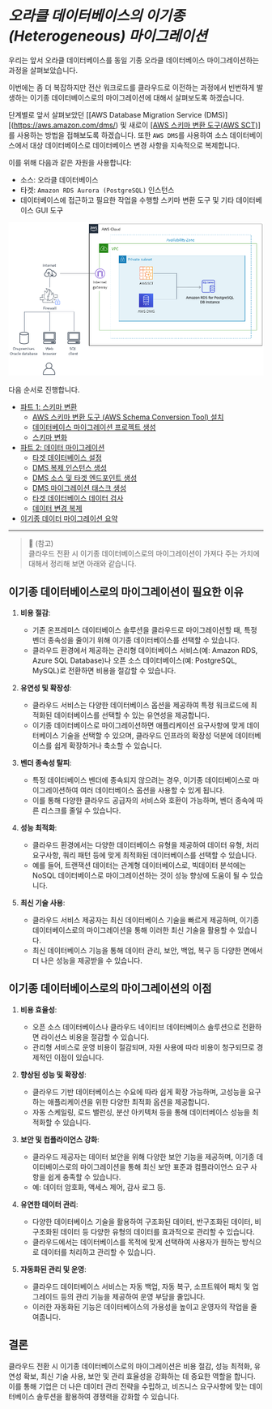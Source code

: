 # ***오라클 데이터베이스의 이기종 (Heterogeneous) 마이그레이션***

우리는 앞서 오라클 데이터베이스를 동일 기종 오라클 데이터베이스 마이그레이션하는 과정을 살펴보았습니다.

이번에는 좀 더 복잡하지만 전산 워크로드를 클라우드로 이전하는 과정에서 빈번하게 발생하는 이기종 데이터베이스로의 마이그레이션에 대해서 살펴보도록 하겠습니다.

단계별로 앞서 살펴보았던 [[AWS Database Migration Service (DMS)][(https://aws.amazon.com/dms/) 및 새로이 [[AWS 스키마 변환 도구(AWS SCT)]](https://aws.amazon.com/dms/schema-conversion-tool/?nc=sn&loc=2)를 사용하는 방법을 접해보도록 하겠습니다. 또한 ```AWS DMS```를 사용하여 소스 데이터베이스에서 대상 데이터베이스로 데이터베이스 변경 사항을 지속적으로 복제합니다.

이를 위해 다음과 같은 자원을 사용합니다:
- 소스: 오라클 데이터베이스
- 타겟: ```Amazon RDS Aurora (PostgreSQL)``` 인스턴스
- 데이터베이스에 접근하고 필요한 작업을 수행할 스키마 변환 도구 및 기타 데이터베이스 GUI 도구


![온프레미스 오라클 데이터베이스 -> 클라우드 PostgreSQL 마이그레이션](../../images/migrate-onprem-database-to-aws-aurora-postgresql.png)

다음 순서로 진행합니다.

- [파트 1: 스키마 변환](./Convert-Oracle-Schema-To-PostgreSQL.md)
  - [AWS 스키마 변환 도구 (AWS Schema Conversion Tool) 설치](./Install-AWS-Schema-Conversion-Tool.md)
  - [데이터베이스 마이그레이션 프로젝트 생성](./Create-Database-Migration-Project.md)
  - [스키마 변화](./Convert-Schema.md)
- [파트 2: 데이터 마이그레이션](./Data-Migration.md)
  - [타겟 데이터베이스 설정](./Configure-Target-Database.md)
  - [DMS 복제 인스턴스 생성](./Create-DMS-Replication-Instance.md)
  - [DMS 소스 및 타겟 엔드포인트 생성](./Create-DMS-Source-and-Target-Endpoints.md)
  - [DMS 마이그레이션 태스크 생성](./Create-DMS-Migration-Tasks.md)
  - [타겟 데이터베이스 데이터 검사](./Inspect-Target-Database-Content.md)
  - [데이터 변경 복제](./Replicate-Data-Changes.md)
- [이기종 데이터 마이그레이션 요약](./Summary-Heterogeneous-Data-Migration.md)

---

> 📕 (참고)<br>
> 클라우드 전환 시 이기종 데이터베이스로의 마이그레이션이 가져다 주는 가치에 대해서 정리해 보면 아래와 같습니다.

## 이기종 데이터베이스로의 마이그레이션이 필요한 이유

1. **비용 절감**:
    - 기존 온프레미스 데이터베이스 솔루션을 클라우드로 마이그레이션할 때, 특정 벤더 종속성을 줄이기 위해 이기종 데이터베이스를 선택할 수 있습니다.
    - 클라우드 환경에서 제공하는 관리형 데이터베이스 서비스(예: Amazon RDS, Azure SQL Database)나 오픈 소스 데이터베이스(예: PostgreSQL, MySQL)로 전환하면 비용을 절감할 수 있습니다.

2. **유연성 및 확장성**:
    - 클라우드 서비스는 다양한 데이터베이스 옵션을 제공하여 특정 워크로드에 최적화된 데이터베이스를 선택할 수 있는 유연성을 제공합니다.
    - 이기종 데이터베이스로 마이그레이션하면 애플리케이션 요구사항에 맞게 데이터베이스 기술을 선택할 수 있으며, 클라우드 인프라의 확장성 덕분에 데이터베이스를 쉽게 확장하거나 축소할 수 있습니다.

3. **벤더 종속성 탈피**:
    - 특정 데이터베이스 벤더에 종속되지 않으려는 경우, 이기종 데이터베이스로 마이그레이션하여 여러 데이터베이스 옵션을 사용할 수 있게 됩니다.
    - 이를 통해 다양한 클라우드 공급자의 서비스와 호환이 가능하며, 벤더 종속에 따른 리스크를 줄일 수 있습니다.

4. **성능 최적화**:
    - 클라우드 환경에서는 다양한 데이터베이스 유형을 제공하여 데이터 유형, 처리 요구사항, 쿼리 패턴 등에 맞게 최적화된 데이터베이스를 선택할 수 있습니다.
    - 예를 들어, 트랜잭션 데이터는 관계형 데이터베이스로, 빅데이터 분석에는 NoSQL 데이터베이스로 마이그레이션하는 것이 성능 향상에 도움이 될 수 있습니다.

5. **최신 기술 사용**:
    - 클라우드 서비스 제공자는 최신 데이터베이스 기술을 빠르게 제공하며, 이기종 데이터베이스로의 마이그레이션을 통해 이러한 최신 기술을 활용할 수 있습니다.
    - 최신 데이터베이스 기능을 통해 데이터 관리, 보안, 백업, 복구 등 다양한 면에서 더 나은 성능을 제공받을 수 있습니다.

## 이기종 데이터베이스로의 마이그레이션의 이점

1. **비용 효율성**:
    - 오픈 소스 데이터베이스나 클라우드 네이티브 데이터베이스 솔루션으로 전환하면 라이선스 비용을 절감할 수 있습니다.
    - 관리형 서비스로 운영 비용이 절감되며, 자원 사용에 따라 비용이 청구되므로 경제적인 이점이 있습니다.

2. **향상된 성능 및 확장성**:
    - 클라우드 기반 데이터베이스는 수요에 따라 쉽게 확장 가능하며, 고성능을 요구하는 애플리케이션을 위한 다양한 최적화 옵션을 제공합니다.
    - 자동 스케일링, 로드 밸런싱, 분산 아키텍처 등을 통해 데이터베이스 성능을 최적화할 수 있습니다.

3. **보안 및 컴플라이언스 강화**:
    - 클라우드 제공자는 데이터 보안을 위해 다양한 보안 기능을 제공하며, 이기종 데이터베이스로의 마이그레이션을 통해 최신 보안 표준과 컴플라이언스 요구 사항을 쉽게 충족할 수 있습니다.
    - 예: 데이터 암호화, 액세스 제어, 감사 로그 등.

4. **유연한 데이터 관리**:
    - 다양한 데이터베이스 기술을 활용하여 구조화된 데이터, 반구조화된 데이터, 비구조화된 데이터 등 다양한 유형의 데이터를 효과적으로 관리할 수 있습니다.
    - 클라우드에서는 데이터베이스를 목적에 맞게 선택하여 사용자가 원하는 방식으로 데이터를 처리하고 관리할 수 있습니다.

5. **자동화된 관리 및 운영**:
    - 클라우드 데이터베이스 서비스는 자동 백업, 자동 복구, 소프트웨어 패치 및 업그레이드 등의 관리 기능을 제공하여 운영 부담을 줄입니다.
    - 이러한 자동화된 기능은 데이터베이스의 가용성을 높이고 운영자의 작업을 줄여줍니다.

## 결론

클라우드 전환 시 이기종 데이터베이스로의 마이그레이션은 비용 절감, 성능 최적화, 유연성 확보, 최신 기술 사용, 보안 및 관리 효율성을 강화하는 데 중요한 역할을 합니다. 이를 통해 기업은 더 나은 데이터 관리 전략을 수립하고, 비즈니스 요구사항에 맞는 데이터베이스 솔루션을 활용하여 경쟁력을 강화할 수 있습니다.


